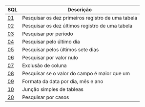 

| SQL | Descrição |
| ------ | ------ |
|[01](https://github.com/wmaidson/GrowthBook/blob/master/SQL/Query/01.sql) | Pesquisar os dez primeiros registro de uma tabela |
|[02](https://github.com/wmaidson/GrowthBook/blob/master/SQL/Query/02.sql) | Pesquisar os dez últimos registro de uma tabela |
|[03](https://github.com/wmaidson/GrowthBook/blob/master/SQL/Query/03.sql) | Pesquisar por período |
|[04](https://github.com/wmaidson/GrowthBook/blob/master/SQL/Query/04.sql) | Pesquisar pelo último dia |
|[05](https://github.com/wmaidson/GrowthBook/blob/master/SQL/Query/05.sql) | Pesquisar pelos últimos sete dias |
|[06](https://github.com/wmaidson/GrowthBook/blob/master/SQL/Query/06.sql) | Pesquisar por valor nulo |
|[07](https://github.com/wmaidson/GrowthBook/blob/master/SQL/Query/07.sql) | Exclusão de coluna |
|[08](https://github.com/wmaidson/GrowthBook/blob/master/SQL/Query/08.sql) | Pesquisar se o valor do campo é maior que um |
|[09](https://github.com/wmaidson/GrowthBook/blob/master/SQL/Query/09.sql) | Formata da data por dia, mês e ano |
|[10](https://github.com/wmaidson/GrowthBook/blob/master/SQL/Query/10.sql) | Junção simples de tableas|
|[20](https://github.com/wmaidson/GrowthBook/blob/master/SQL/Query/20.sql) | Pesquisar por casos |

